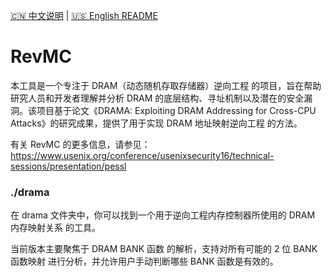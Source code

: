[🇨🇳 中文说明](./README.zh-CN.md) | [🇺🇸 English README](./README.en.md)

# RevMC

本工具是一个专注于 DRAM（动态随机存取存储器）逆向工程 的项目，旨在帮助研究人员和开发者理解并分析 DRAM 的底层结构、寻址机制以及潜在的安全漏洞。该项目基于论文《DRAMA: Exploiting DRAM Addressing for Cross-CPU Attacks》的研究成果，提供了用于实现 DRAM 地址映射逆向工程 的方法。

有关 RevMC 的更多信息，请参见：
https://www.usenix.org/conference/usenixsecurity16/technical-sessions/presentation/pessl

### ./drama

在 drama 文件夹中，你可以找到一个用于逆向工程内存控制器所使用的 DRAM 内存映射关系 的工具。

当前版本主要聚焦于 DRAM BANK 函数 的解析，支持对所有可能的 2 位 BANK 函数映射 进行分析，并允许用户手动判断哪些 BANK 函数是有效的。